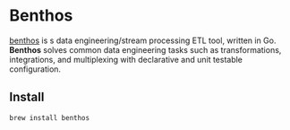 # Benthos

[benthos](https://www.benthos.dev) is s data engineering/stream processing ETL tool, written in Go.<br/>
**Benthos** solves common data engineering tasks such as transformations, integrations, and multiplexing with declarative and unit testable configuration.

## Install

```shell
brew install benthos
```
